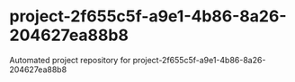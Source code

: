 # project-2f655c5f-a9e1-4b86-8a26-204627ea88b8
Automated project repository for project-2f655c5f-a9e1-4b86-8a26-204627ea88b8
